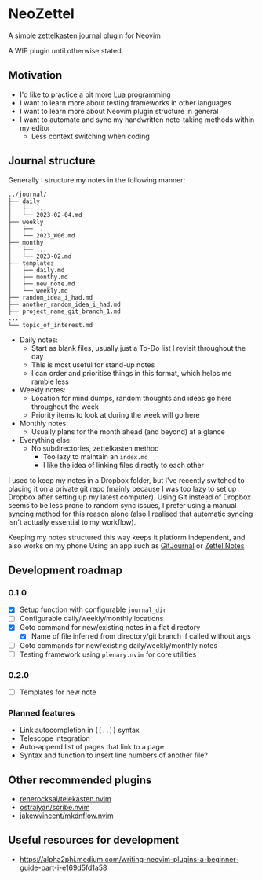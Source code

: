# NeoZettel
A simple zettelkasten journal plugin for Neovim

A WIP plugin until otherwise stated.

## Motivation
- I'd like to practice a bit more Lua programming
- I want to learn more about testing frameworks in other languages
- I want to learn more about Neovim plugin structure in general
- I want to automate and sync my handwritten note-taking methods within my editor
    - Less context switching when coding

## Journal structure
Generally I structure my notes in the following manner:
```
../journal/
├── daily
│   ├── ...
│   └── 2023-02-04.md
├── weekly
│   ├── ...
│   └── 2023_W06.md
├── monthy
│   ├── ...
│   └── 2023-02.md
├── templates
│   ├── daily.md
│   ├── monthy.md
│   ├── new_note.md
│   └── weekly.md
├── random_idea_i_had.md
├── another_random_idea_i_had.md
├── project_name_git_branch_1.md
...
└── topic_of_interest.md
```

* Daily notes:
    * Start as blank files, usually just a To-Do list I revisit throughout the day
    * This is most useful for stand-up notes
    * I can order and prioritise things in this format, which helps me ramble less
* Weekly notes:
    * Location for mind dumps, random thoughts and ideas go here throughout the week
    * Priority items to look at during the week will go here
* Monthly notes:
    * Usually plans for the month ahead (and beyond) at a glance
* Everything else:
    * No subdirectories, zettelkasten method
        * Too lazy to maintain an `index.md`
        * I like the idea of linking files directly to each other

I used to keep my notes in a Dropbox folder, but I've recently switched to placing it on a private
git repo (mainly because I was too lazy to set up Dropbox after setting up my latest computer).
Using Git instead of Dropbox seems to be less prone to random sync issues, I prefer using a manual
syncing method for this reason alone (also I realised that automatic syncing isn't actually
essential to my workflow).

Keeping my notes structured this way keeps it platform independent, and also works on my phone Using
an app such as [GitJournal](https://gitjournal.io/) or [Zettel Notes](https://znotes.thedoc.eu.org/)

## Development roadmap

### 0.1.0
- [X] Setup function with configurable `journal_dir`
- [ ] Configurable daily/weekly/monthly locations
- [X] Goto command for new/existing notes in a flat directory
    - [X] Name of file inferred from directory/git branch if called without args
- [ ] Goto commands for new/existing daily/weekly/monthly notes
- [ ] Testing framework using `plenary.nvim` for core utilities

### 0.2.0
- [ ] Templates for new note

### Planned features
- Link autocompletion in `[[..]]` syntax
- Telescope integration
- Auto-append list of pages that link to a page
- Syntax and function to insert line numbers of another file?

## Other recommended plugins
- [renerocksai/telekasten.nvim](https://github.com/renerocksai/telekasten.nvim)
- [ostralyan/scribe.nvim](https://github.com/ostralyan/scribe.nvim)
- [jakewvincent/mkdnflow.nvim](https://github.com/jakewvincent/mkdnflow.nvim)

## Useful resources for development

- https://alpha2phi.medium.com/writing-neovim-plugins-a-beginner-guide-part-i-e169d5fd1a58

